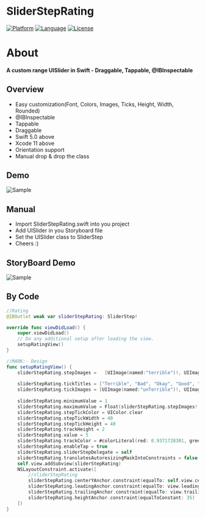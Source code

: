 # SliderStepRating

[![Platform](http://img.shields.io/badge/platform-iOS-blue.svg?style=flat)](https://developer.apple.com/iphone/index.action)
[![Language](http://img.shields.io/badge/language-Swift-brightgreen.svg?style=flat)](https://developer.apple.com/swift)
[![License](http://img.shields.io/badge/license-MIT-lightgrey.svg?style=flat)](http://mit-license.org)

# About
#### A custom range UISlider in Swift - Draggable, Tappable, @IBInspectable

## Overview
* Easy customization(Font, Colors, Images, Ticks, Height, Width, Rounded)
* @IBInspectable
* Tappable
* Draggable
* Swift 5.0 above
* Xcode 11 above
* Orientation support
* Manual drop & drop the class

## Demo

![Sample](https://gitlab.com/sivabalaa/smileyrating/-/raw/master/Images/Sample.gif)

## Manual
* Import SliderStepRating.swift into you project
* Add UISlider in you Storyboard file
* Set the UISlider class to SliderStep
* Cheers :)

## StoryBoard Demo

![Sample](https://gitlab.com/sivabalaa/smileyrating/-/raw/master/Images/UISliderView_StoryBoard.png)

## By Code

```swift
//Rating
@IBOutlet weak var sliderStepRating: SliderStep!

override func viewDidLoad() {
    super.viewDidLoad()
    // Do any additional setup after loading the view.
    setupRatingView()
}

//MARK:- Design
func setupRatingView() {
    sliderStepRating.stepImages =   [UIImage(named:"terrible")!, UIImage(named:"bad")!, UIImage(named:"okay")!, UIImage(named:"good")!,UIImage(named:"great")!, ]
        
    sliderStepRating.tickTitles = ["Terrible", "Bad", "Okay", "Good", "Great"]
    sliderStepRating.tickImages = [UIImage(named:"unTerrible")!, UIImage(named:"unBad")!, UIImage(named:"unOkay")!, UIImage(named:"unGood")!,UIImage(named:"unGreat")!, ]
        
    sliderStepRating.minimumValue = 1
    sliderStepRating.maximumValue = Float(sliderStepRating.stepImages!.count) + sliderStepRating.minimumValue - 1.0
    sliderStepRating.stepTickColor = UIColor.clear
    sliderStepRating.stepTickWidth = 40
    sliderStepRating.stepTickHeight = 40
    sliderStepRating.trackHeight = 2
    sliderStepRating.value = 5
    sliderStepRating.trackColor = #colorLiteral(red: 0.9371728301, green: 0.9373074174, blue: 0.9371433258, alpha: 1)
    sliderStepRating.enableTap = true
    sliderStepRating.sliderStepDelegate = self
    sliderStepRating.translatesAutoresizingMaskIntoConstraints = false
    self.view.addSubview(sliderStepRating)
    NSLayoutConstraint.activate([
        //sliderStepRating
        sliderStepRating.centerYAnchor.constraint(equalTo: self.view.centerYAnchor, constant: 0),
        sliderStepRating.leadingAnchor.constraint(equalTo: view.leadingAnchor, constant: 20),
        sliderStepRating.trailingAnchor.constraint(equalTo: view.trailingAnchor, constant: -20),
        sliderStepRating.heightAnchor.constraint(equalToConstant: 35)
    ])
}
```



